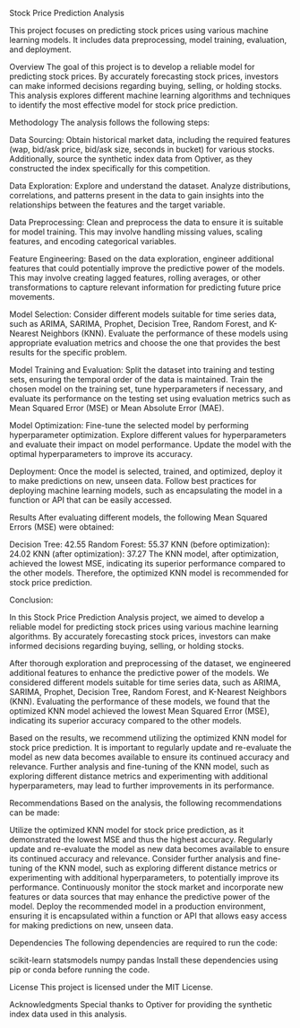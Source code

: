 Stock Price Prediction Analysis

This project focuses on predicting stock prices using various machine learning models. It includes data preprocessing, model training, evaluation, and deployment.

Overview
The goal of this project is to develop a reliable model for predicting stock prices. By accurately forecasting stock prices, investors can make informed decisions regarding buying, selling, or holding stocks. This analysis explores different machine learning algorithms and techniques to identify the most effective model for stock price prediction.

Methodology
The analysis follows the following steps:

Data Sourcing: Obtain historical market data, including the required features (wap, bid/ask price, bid/ask size, seconds in bucket) for various stocks. Additionally, source the synthetic index data from Optiver, as they constructed the index specifically for this competition.

Data Exploration: Explore and understand the dataset. Analyze distributions, correlations, and patterns present in the data to gain insights into the relationships between the features and the target variable.

Data Preprocessing: Clean and preprocess the data to ensure it is suitable for model training. This may involve handling missing values, scaling features, and encoding categorical variables.

Feature Engineering: Based on the data exploration, engineer additional features that could potentially improve the predictive power of the models. This may involve creating lagged features, rolling averages, or other transformations to capture relevant information for predicting future price movements.

Model Selection: Consider different models suitable for time series data, such as ARIMA, SARIMA, Prophet, Decision Tree, Random Forest, and K-Nearest Neighbors (KNN). Evaluate the performance of these models using appropriate evaluation metrics and choose the one that provides the best results for the specific problem.

Model Training and Evaluation: Split the dataset into training and testing sets, ensuring the temporal order of the data is maintained. Train the chosen model on the training set, tune hyperparameters if necessary, and evaluate its performance on the testing set using evaluation metrics such as Mean Squared Error (MSE) or Mean Absolute Error (MAE).

Model Optimization: Fine-tune the selected model by performing hyperparameter optimization. Explore different values for hyperparameters and evaluate their impact on model performance. Update the model with the optimal hyperparameters to improve its accuracy.

Deployment: Once the model is selected, trained, and optimized, deploy it to make predictions on new, unseen data. Follow best practices for deploying machine learning models, such as encapsulating the model in a function or API that can be easily accessed.

Results
After evaluating different models, the following Mean Squared Errors (MSE) were obtained:

Decision Tree: 42.55
Random Forest: 55.37
KNN (before optimization): 24.02
KNN (after optimization): 37.27
The KNN model, after optimization, achieved the lowest MSE, indicating its superior performance compared to the other models. Therefore, the optimized KNN model is recommended for stock price prediction.

Conclusion:

In this Stock Price Prediction Analysis project, we aimed to develop a reliable model for predicting stock prices using various machine learning algorithms. By accurately forecasting stock prices, investors can make informed decisions regarding buying, selling, or holding stocks.

After thorough exploration and preprocessing of the dataset, we engineered additional features to enhance the predictive power of the models. We considered different models suitable for time series data, such as ARIMA, SARIMA, Prophet, Decision Tree, Random Forest, and K-Nearest Neighbors (KNN). Evaluating the performance of these models, we found that the optimized KNN model achieved the lowest Mean Squared Error (MSE), indicating its superior accuracy compared to the other models.

Based on the results, we recommend utilizing the optimized KNN model for stock price prediction. It is important to regularly update and re-evaluate the model as new data becomes available to ensure its continued accuracy and relevance. Further analysis and fine-tuning of the KNN model, such as exploring different distance metrics and experimenting with additional hyperparameters, may lead to further improvements in its performance.

Recommendations
Based on the analysis, the following recommendations can be made:

Utilize the optimized KNN model for stock price prediction, as it demonstrated the lowest MSE and thus the highest accuracy.
Regularly update and re-evaluate the model as new data becomes available to ensure its continued accuracy and relevance.
Consider further analysis and fine-tuning of the KNN model, such as exploring different distance metrics or experimenting with additional hyperparameters, to potentially improve its performance.
Continuously monitor the stock market and incorporate new features or data sources that may enhance the predictive power of the model.
Deploy the recommended model in a production environment, ensuring it is encapsulated within a function or API that allows easy access for making predictions on new, unseen data.

Dependencies
The following dependencies are required to run the code:

scikit-learn
statsmodels
numpy
pandas
Install these dependencies using pip or conda before running the code.

License
This project is licensed under the MIT License.

Acknowledgments
Special thanks to Optiver for providing the synthetic index data used in this analysis.
